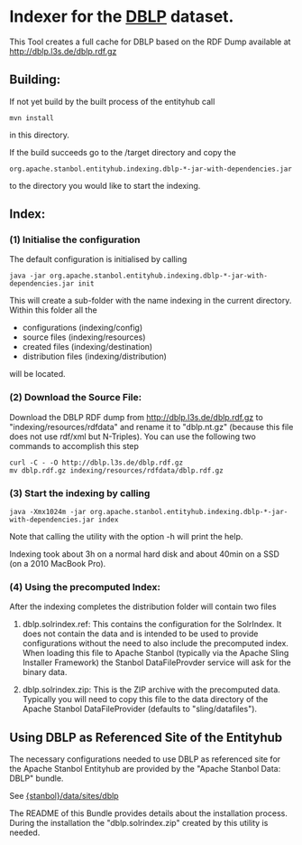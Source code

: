 # Indexer for the [DBLP](http://dblp.uni-trier.de/) dataset.

This Tool creates a full cache for DBLP based on the RDF Dump available at
http://dblp.l3s.de/dblp.rdf.gz

## Building:

If not yet build by the built process of the entityhub call

    mvn install

in this directory.

If the build succeeds go to the /target directory and copy the

    org.apache.stanbol.entityhub.indexing.dblp-*-jar-with-dependencies.jar

to the directory you would like to start the indexing.

## Index:

### (1) Initialise the configuration

The default configuration is initialised by calling

    java -jar org.apache.stanbol.entityhub.indexing.dblp-*-jar-with-dependencies.jar init

This will create a sub-folder with the name indexing in the current directory.
Within this folder all the

* configurations (indexing/config)
* source files (indexing/resources)
* created files (indexing/destination)
* distribution files (indexing/distribution)

will be located.

### (2) Download the Source File:

Download the DBLP RDF dump from http://dblp.l3s.de/dblp.rdf.gz to
"indexing/resources/rdfdata" and rename it to "dblp.nt.gz" (because this file
does not use rdf/xml but N-Triples).
You can use the following two commands to accomplish this step

    curl -C - -O http://dblp.l3s.de/dblp.rdf.gz
    mv dblp.rdf.gz indexing/resources/rdfdata/dblp.rdf.gz

### (3) Start the indexing by calling

    java -Xmx1024m -jar org.apache.stanbol.entityhub.indexing.dblp-*-jar-with-dependencies.jar index

Note that calling the utility with the option -h will print the help.

Indexing took about 3h on a normal hard disk and about 40min on a SSD (on a
2010 MacBook Pro).

### (4) Using the precomputed Index:

After the indexing completes the distribution folder will contain two files

1. dblp.solrindex.ref: This contains the configuration for the SolrIndex. It does
not contain the data and is intended to be used to provide configurations without
the need to also include the precomputed index. When loading this file to
Apache Stanbol (typically via the Apache Sling Installer Framework) the 
Stanbol DataFileProvder service will ask for the binary data.

2. dblp.solrindex.zip: This is the ZIP archive with the precomputed data.
Typically you will need to copy this file to the data directory of the
Apache Stanbol DataFileProvider (defaults to "sling/datafiles").

## Using DBLP as Referenced Site of the Entityhub

The necessary configurations needed to use DBLP as referenced site for the
Apache Stanbol Entityhub are provided by the "Apache Stanbol Data: DBLP"
bundle.

See [{stanbol}/data/sites/dblp](http://svn.apache.org/repos/asf/incubator/stanbol/trunk/data/sites/dblp)

The README of this Bundle provides details about the installation process.
During the installation the "dblp.solrindex.zip" created by this utility is
needed.




